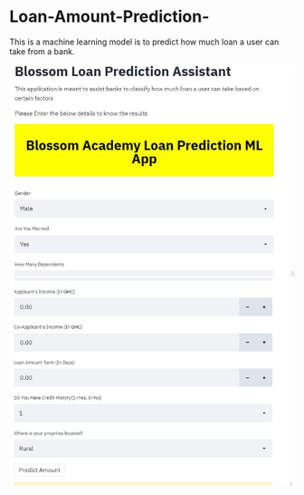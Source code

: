 # Loan-Amount-Prediction-
This is a machine learning model is to predict how much loan a user can take from a bank. 

![alt text](https://github.com/Osadiapet/Loan-Amount-Prediction-/blob/main/B1.jpg)
![alt text](https://github.com/Osadiapet/Loan-Amount-Prediction-/blob/main/B2.jpg)
